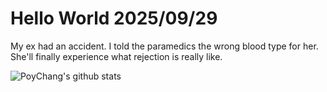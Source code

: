 # Hello World 2025/09/29

My ex had an accident. I told the paramedics the wrong blood type for her. She'll finally experience what rejection is really like.

![PoyChang's github stats](https://github-readme-stats.vercel.app/api?username=poychang&show_icons=true&theme=dracula)

